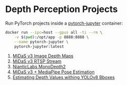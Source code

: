 # Depth Perception Projects

Run PyTorch projects inside a [pytorch-jupyter](https://github.com/mpolinowski/pytorch-jupyter) container:

```bash
docker run --ipc=host --gpus all -ti --rm \
    -v $(pwd):/opt/app -p 8888:8888 \
    --name pytorch-jupyter \
    pytorch-jupyter:latest
```

1. [MiDaS v3 Image Depth Maps](https://github.com/mpolinowski/monocular-depth-estimation/tree/master/01_MiDaS3_DPT_PyTorch_Hub_Images)
2. [MiDaS v3 RTSP Stream](https://github.com/mpolinowski/monocular-depth-estimation/tree/master/02_MiDaS3_DPT_PyTorch_Hub_RTSP)
3. [NianticLabs MonoDepth2](https://github.com/mpolinowski/monocular-depth-estimation/tree/master/03_NianticLabs_Monodepth2)
4. [MiDaS v3 + MediaPipe Pose Estimation](https://github.com/mpolinowski/monocular-depth-estimation/tree/master/04_MiDaS3_MediaPipe)
5. [Estimating Depth Values withing YOLOv8 Bboxes](https://github.com/mpolinowski/monocular-depth-estimation/tree/master/05_MiDaSv3_YOLOv8)
